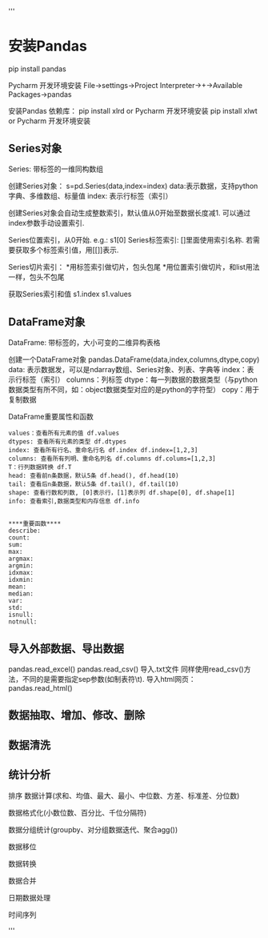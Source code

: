 ####
'''
# 安装Pandas
pip install pandas

Pycharm 开发环境安装
File->settings->Project Interpreter->+->Available Packages->pandas

安装Pandas 依赖库：
pip install xlrd or Pycharm 开发环境安装
pip install xlwt or Pycharm 开发环境安装


## Series对象
Series: 带标签的一维同构数组

创建Series对象：
s=pd.Series(data,index=index)
data:表示数据，支持python字典、多维数组、标量值
index: 表示行标签（索引）

创建Series对象会自动生成整数索引，默认值从0开始至数据长度减1.
可以通过index参数手动设置索引.

Series位置索引，从0开始. e.g.: s1[0]
Series标签索引: []里面使用索引名称.
若需要获取多个标签索引值，用[[]]表示.

Series切片索引：
*用标签索引做切片，包头包尾
*用位置索引做切片，和list用法一样，包头不包尾

获取Series索引和值
s1.index
s1.values

## DataFrame对象
DataFrame: 带标签的，大小可变的二维异构表格

创建一个DataFrame对象
pandas.DataFrame(data,index,columns,dtype,copy)
data: 表示数据发，可以是ndarray数组、Series对象、列表、字典等
index：表示行标签（索引）
columns：列标签
dtype：每一列数据的数据类型（与python数据类型有所不同，如：object数据类型对应的是python的字符型）
copy：用于复制数据

DataFrame重要属性和函数
```
values：查看所有元素的值 df.values
dtypes: 查看所有元素的类型 df.dtypes
index: 查看所有行名、重命名行名 df.index df.index=[1,2,3]
columns: 查看所有列明、重命名列名 df.columns df.colums=[1,2,3]
T：行列数据转换 df.T
head: 查看前n条数据，默认5条 df.head(), df.head(10)
tail: 查看后n条数据，默认5条 df.tail(), df.tail(10)
shape: 查看行数和列数, [0]表示行，[1]表示列 df.shape[0], df.shape[1]
info: 查看索引,数据类型和内存信息 df.info


****重要函数****
describe:
count:
sum:
max:
argmax:
argmin:
idxmax:
idxmin:
mean:
median:
var:
std:
isnull:
notnull:
```



## 导入外部数据、导出数据
pandas.read_excel()
pandas.read_csv()
导入.txt文件
同样使用read_csv()方法，不同的是需要指定sep参数(如制表符\t).
导入html网页：
pandas.read_html()

## 数据抽取、增加、修改、删除

## 数据清洗

## 统计分析
排序
数据计算(求和、均值、最大、最小、中位数、方差、标准差、分位数)

数据格式化(小数位数、百分比、千位分隔符)

数据分组统计(groupby、对分组数据迭代、聚合agg())

数据移位

数据转换

数据合并

日期数据处理

时间序列


'''